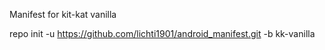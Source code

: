 Manifest for kit-kat vanilla

repo init -u https://github.com/lichti1901/android_manifest.git -b kk-vanilla



